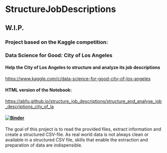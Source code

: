 # StructureJobDescriptions

## W.I.P.

### Project based on the Kaggle competition: 
### Data Science for Good: City of Los Angeles
#### Help the City of Los Angeles to structure and analyze its job descriptions
https://www.kaggle.com/c/data-science-for-good-city-of-los-angeles
#### HTML version of the Notebook:
https://abfu.github.io/structure_job_descriptions/structure_and_analyse_job_descriptions_city_of_la

#### [![Binder](https://mybinder.org/badge_logo.svg)](https://mybinder.org/v2/gh/abfu/structure_job_descriptions/master)
  
The goal of this project is to read the provided files, extract information and create a structured CSV-file. As real world data is not always clean or available in a structured CSV file, skills that enable the extraction and preparation of data are indispensible.
